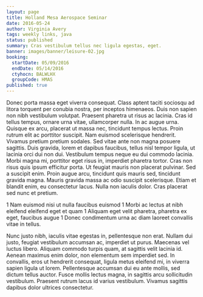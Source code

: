 ```yaml
---
layout: page
title: Holland Mesa Aerospace Seminar
date: 2016-05-24
author: Virginia Avery
tags: weekly links, java
status: published
summary: Cras vestibulum tellus nec ligula egestas, eget.
banner: images/banner/leisure-02.jpg
booking:
  startDate: 05/09/2016
  endDate: 05/14/2016
  ctyhocn: BALWLHX
  groupCode: HMAS
published: true
---
```

Donec porta massa eget viverra consequat. Class aptent taciti sociosqu ad litora torquent per conubia nostra, per inceptos himenaeos. Duis non sapien non nibh vestibulum volutpat. Praesent pharetra ut risus ac lacinia. Cras id tellus tempus, ornare urna vitae, ullamcorper nulla. In ac augue urna. Quisque ex arcu, placerat ut massa nec, tincidunt tempus lectus. Proin rutrum elit ac porttitor suscipit. Nam euismod scelerisque hendrerit. Vivamus pretium pretium sodales. Sed vitae ante non magna posuere sagittis. Duis gravida, lorem et dapibus faucibus, tellus nisl tempor ligula, ut lacinia orci dui non dui. Vestibulum tempus neque eu dui commodo lacinia. Morbi magna mi, porttitor eget risus in, imperdiet pharetra tortor.
Cras non risus quis ipsum efficitur porta. Ut feugiat mauris non placerat pulvinar. Sed a suscipit enim. Proin augue arcu, tincidunt quis mauris sed, tincidunt gravida magna. Mauris gravida massa ac odio suscipit scelerisque. Etiam et blandit enim, eu consectetur lacus. Nulla non iaculis dolor. Cras placerat sed nunc et pretium.

1 Nam euismod nisi ut nulla faucibus euismod
1 Morbi ac lectus at nibh eleifend eleifend eget et quam
1 Aliquam eget velit pharetra, pharetra ex eget, faucibus augue
1 Donec condimentum urna ac diam laoreet convallis vitae in tellus.

Nunc justo nibh, iaculis vitae egestas in, pellentesque non erat. Nullam dui justo, feugiat vestibulum accumsan ac, imperdiet ut purus. Maecenas vel luctus libero. Aliquam commodo turpis quam, at sagittis velit lacinia id. Aenean maximus enim dolor, non elementum sem imperdiet sed. In convallis, eros ut hendrerit consequat, ligula metus eleifend mi, in viverra sapien ligula ut lorem. Pellentesque accumsan dui eu ante mollis, sed dictum tellus auctor. Fusce mollis lectus magna, in sagittis arcu sollicitudin vestibulum. Praesent rutrum lacus id varius vestibulum. Vivamus sagittis dapibus dolor ultrices consectetur.
